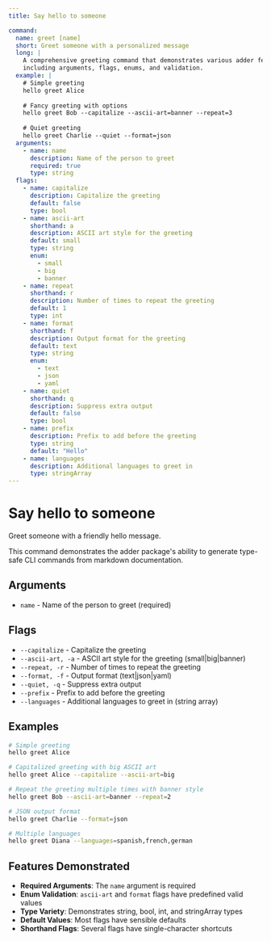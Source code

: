 ```yaml
---
title: Say hello to someone

command:
  name: greet [name]
  short: Greet someone with a personalized message
  long: |
    A comprehensive greeting command that demonstrates various adder features
    including arguments, flags, enums, and validation.
  example: |
    # Simple greeting
    hello greet Alice
    
    # Fancy greeting with options
    hello greet Bob --capitalize --ascii-art=banner --repeat=3
    
    # Quiet greeting
    hello greet Charlie --quiet --format=json
  arguments:
    - name: name
      description: Name of the person to greet
      required: true
      type: string
  flags:
    - name: capitalize
      description: Capitalize the greeting
      default: false
      type: bool
    - name: ascii-art
      shorthand: a
      description: ASCII art style for the greeting
      default: small
      type: string
      enum:
        - small
        - big
        - banner
    - name: repeat
      shorthand: r
      description: Number of times to repeat the greeting
      default: 1
      type: int
    - name: format
      shorthand: f
      description: Output format for the greeting
      default: text
      type: string
      enum:
        - text
        - json
        - yaml
    - name: quiet
      shorthand: q
      description: Suppress extra output
      default: false
      type: bool
    - name: prefix
      description: Prefix to add before the greeting
      type: string
      default: "Hello"
    - name: languages
      description: Additional languages to greet in
      type: stringArray
---
```


# Say hello to someone

Greet someone with a friendly hello message.

This command demonstrates the adder package's ability to generate type-safe CLI commands from markdown documentation.

## Arguments

- `name` - Name of the person to greet (required)

## Flags

- `--capitalize` - Capitalize the greeting
- `--ascii-art, -a` - ASCII art style for the greeting (small|big|banner)
- `--repeat, -r` - Number of times to repeat the greeting
- `--format, -f` - Output format (text|json|yaml)
- `--quiet, -q` - Suppress extra output
- `--prefix` - Prefix to add before the greeting
- `--languages` - Additional languages to greet in (string array)

## Examples

```bash
# Simple greeting
hello greet Alice

# Capitalized greeting with big ASCII art
hello greet Alice --capitalize --ascii-art=big

# Repeat the greeting multiple times with banner style
hello greet Bob --ascii-art=banner --repeat=2

# JSON output format
hello greet Charlie --format=json

# Multiple languages
hello greet Diana --languages=spanish,french,german
```

## Features Demonstrated

- **Required Arguments**: The `name` argument is required
- **Enum Validation**: `ascii-art` and `format` flags have predefined valid values
- **Type Variety**: Demonstrates string, bool, int, and stringArray types
- **Default Values**: Most flags have sensible defaults
- **Shorthand Flags**: Several flags have single-character shortcuts